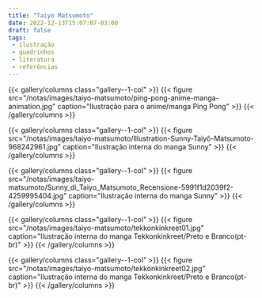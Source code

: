 ```yaml
---
title: "Taiyo Matsumoto"
date: 2022-12-13T15:07:07-03:00
draft: false
tags:
 - ilustração
 - quadrinhos
 - literatura
 - referências
---
```




{{< gallery/columns class="gallery--1-col" >}}
	{{< figure src="/notas/images/taiyo-matsumoto/ping-pong-anime-manga-animation.jpg" caption="Ilustração para o anime/manga Ping Pong" >}}
{{< /gallery/columns >}}

{{< gallery/columns class="gallery--1-col" >}}
	{{< figure src="/notas/images/taiyo-matsumoto/Illustration-Sunny-Taiyô-Matsumoto-968242961.jpg" caption="Ilustração interna do manga Sunny" >}}
{{< /gallery/columns >}}

{{< gallery/columns class="gallery--1-col" >}}
	{{< figure src="/notas/images/taiyo-matsumoto/Sunny_di_Taiyo_Matsumoto_Recensione-5991f1d2039f2-4259995404.jpg" caption="Ilustração interna do manga Sunny" >}}
{{< /gallery/columns >}}

{{< gallery/columns class="gallery--1-col" >}}
	{{< figure src="/notas/images/taiyo-matsumoto/tekkonkinkreet01.jpg" caption="Ilustração interna do manga Tekkonkinkreet/Preto e Branco(pt-br)" >}}
{{< /gallery/columns >}}

{{< gallery/columns class="gallery--1-col" >}}
	{{< figure src="/notas/images/taiyo-matsumoto/tekkonkinkreet02.jpg" caption="Ilustração interna do manga Tekkonkinkreet/Preto e Branco(pt-br)" >}}
{{< /gallery/columns >}}
